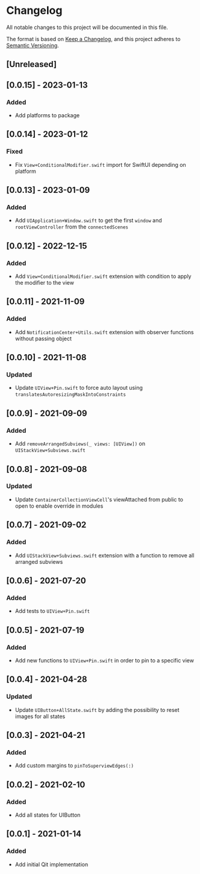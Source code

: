 # Changelog

All notable changes to this project will be documented in this file.

The format is based on [Keep a Changelog](https://keepachangelog.com/en/1.0.0/),
and this project adheres to [Semantic Versioning](https://semver.org/spec/v2.0.0.html).

## [Unreleased]

## [0.0.15] - 2023-01-13

### Added
- Add platforms to package

## [0.0.14] - 2023-01-12

### Fixed
- Fix `View+ConditionalModifier.swift` import for SwiftUI depending on platform

## [0.0.13] - 2023-01-09

### Added
- Add `UIApplication+Window.swift` to get the first `window` and `rootViewController` from the `connectedScenes`

## [0.0.12] - 2022-12-15

### Added
- Add `View+ConditionalModifier.swift` extension with condition to apply the modifier to the view

## [0.0.11] - 2021-11-09

### Added
- Add `NotificationCenter+Utils.swift` extension with observer functions without passing object

## [0.0.10] - 2021-11-08

### Updated
- Update `UIView+Pin.swift` to force auto layout using `translatesAutoresizingMaskIntoConstraints`

## [0.0.9] - 2021-09-09

### Added
- Add `removeArrangedSubviews(_ views: [UIView])` on `UIStackView+Subviews.swift`

## [0.0.8] - 2021-09-08

### Updated
- Update `ContainerCollectionViewCell`'s viewAttached from public to open to enable override in modules 

## [0.0.7] - 2021-09-02

### Added
- Add `UIStackView+Subviews.swift` extension with a function to remove all arranged subviews

## [0.0.6] - 2021-07-20

### Added
- Add tests to `UIView+Pin.swift`

## [0.0.5] - 2021-07-19

### Added
- Add new functions to `UIView+Pin.swift` in order to pin to a specific view

## [0.0.4] - 2021-04-28

### Updated
- Update `UIButton+AllState.swift` by adding the possibility to reset images for all states

## [0.0.3] - 2021-04-21

### Added
- Add custom margins to `pinToSuperviewEdges(:)`

## [0.0.2] - 2021-02-10

### Added
- Add all states for UIButton

## [0.0.1] - 2021-01-14

### Added
- Add initial Qit implementation
